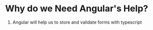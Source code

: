 # Why do we Need Angular's Help?
01. Angular will help us to store and validate forms with typescript